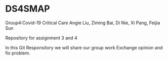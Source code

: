 # DS4SMAP
Group4:Covid-19 Critical Care
Angie Liu, Ziming Bai, Di Nie, Xi Pang, Feijia Sun

Repository for assignment 3 and 4

In this Git Responsitory we will share our group work
Exchange opinion and fix problem.
